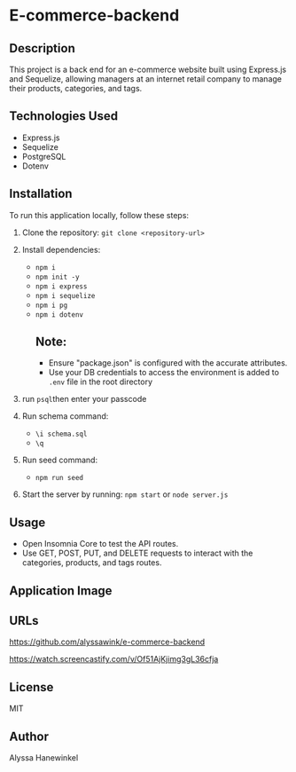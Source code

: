 # E-commerce-backend

## Description
This project is a back end for an e-commerce website built using Express.js and Sequelize, allowing managers at an internet retail company to manage their products, categories, and tags.

## Technologies Used
- Express.js
- Sequelize
- PostgreSQL
- Dotenv

## Installation
To run this application locally, follow these steps:
1. Clone the repository: `git clone <repository-url>`
2. Install dependencies:
    - `npm i` 
    - `npm init -y`
    - `npm i express`
    - `npm i sequelize`
    - `npm i pg`
    - `npm i dotenv`
       ## Note:
       - Ensure "package.json" is configured with the accurate attributes.
       - Use your DB credentials to access the environment is added to `.env` file in the root directory

3. run `psql`then enter your passcode
4. Run schema command:
    - `\i schema.sql`
    - `\q`
5. Run seed command:
    - `npm run seed`
6. Start the server by running: `npm start` or `node server.js`

## Usage
- Open Insomnia Core to test the API routes.
- Use GET, POST, PUT, and DELETE requests to interact with the categories, products, and tags routes.

## Application Image

## URLs
https://github.com/alyssawink/e-commerce-backend

https://watch.screencastify.com/v/Of51AjKjimg3gL36cfja

## License
MIT

## Author
Alyssa Hanewinkel